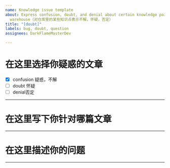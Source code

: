 ```yaml
---
name: Knowledge issue template
about: Express confusion, doubt, and denial about certain knowledge points in the
  warehouse（对仓库里的某些知识点表示不解，怀疑，否定）
title: "[doubt]"
labels: bug, doubt, question
assignees: DarkFlameMasterDev

---
```


# 在这里选择你疑惑的文章
- [x] confusion 疑惑，不解
- [ ] doubt 怀疑
- [ ] denial否定
**********************
# 在这里写下你针对哪篇文章

**********************
# 在这里描述你的问题

**********************
